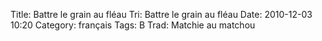 Title: Battre le grain au fléau
 Tri: Battre le grain au fléau
 Date: 2010-12-03 10:20
 Category: français
 Tags: B
 Trad: Matchie au matchou
 